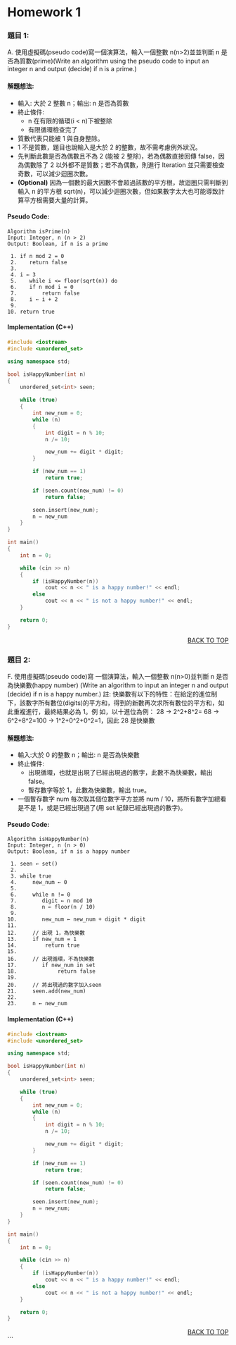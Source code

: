 # Homework 1

### 題目 1:

A. 使用虛擬碼(pseudo code)寫一個演算法，輸入一個整數 n(n>2)並並判斷 n 是否為質數(prime)(Write an algorithm using the pseudo code to input an integer n and output (decide) if n is a prime.)

#### 解題想法:

- 輸入: 大於 2 整數 n；輸出: n 是否為質數
- 終止條件:
  - n 在有限的循環(i < n)下被整除
  - 有限循環檢查完了
- 質數代表只能被 1 與自身整除。
- 1 不是質數，題目也說輸入是大於 2 的整數，故不需考慮例外狀況。
- 先判斷此數是否為偶數且不為 2 (能被 2 整除)，若為偶數直接回傳 false，因為偶數除了 2 以外都不是質數；若不為偶數，則進行 Iteration 並只需要檢查奇數，可以減少迴圈次數。
- **(Optional)** 因為一個數的最大因數不會超過該數的平方根，故迴圈只需判斷到輸入 n 的平方根 sqrt(n)，可以減少迴圈次數，但如果數字太大也可能導致計算平方根需要大量的計算。

#### Pseudo Code:

```
Algorithm isPrime(n)
Input: Integer, n (n > 2)
Output: Boolean, if n is a prime

 1. if n mod 2 = 0
 2.    return false
 3.
 4. i ← 3
 5.    while i <= floor(sqrt(n)) do
 6.    if n mod i = 0
 7.        return false
 8.    i ← i + 2
 9.
10. return true
```

#### Implementation (C++)

```cpp
#include <iostream>
#include <unordered_set>

using namespace std;

bool isHappyNumber(int n)
{
	unordered_set<int> seen;

	while (true)
	{
		int new_num = 0;
		while (n)
		{
			int digit = n % 10;
			n /= 10;

			new_num += digit * digit;
		}

		if (new_num == 1)
			return true;

		if (seen.count(new_num) != 0)
			return false;

		seen.insert(new_num);
		n = new_num
	}
}

int main()
{
	int n = 0;

	while (cin >> n)
	{
		if (isHappyNumber(n))
			cout << n << " is a happy number!" << endl;
		else
			cout << n << " is not a happy number!" << endl;
	}

	return 0;
}
```

<div align="right"><a href="#homework-1">BACK TO TOP</a></div>

### 題目 2:

F. 使用虛擬碼(pseudo code)寫 一個演算法，輸入一個整數 n(n>0)並判斷 n 是否為快樂數(happy number) (Write an algorithm to input an integer n and output (decide) if n is a happy number.)
註: 快樂數有以下的特性：在給定的進位制下，該數字所有數位(digits)的平方和，得到的新數再次求所有數位的平方和，如此重複進行，最終結果必為 1。例 如，以十進位為例：
28 → 2^2+8^2= 68 → 6^2+8^2=100 → 1^2+0^2+0^2=1，因此 28 是快樂數

#### 解題想法:

- 輸入:大於 0 的整數 n；輸出: n 是否為快樂數
- 終止條件:
  - 出現循環，也就是出現了已經出現過的數字，此數不為快樂數，輸出 false。
  - 暫存數字等於 1，此數為快樂數，輸出 true。
- 一個暫存數字 num 每次取其個位數字平方並將 num / 10，將所有數字加總看是不是 1，或是已經出現過了(用 set 紀錄已經出現過的數字)。

#### Pseudo Code:

```
Algorithm isHappyNumber(n)
Input: Integer, n (n > 0)
Output: Boolean, if n is a happy number

 1. seen ← set()
 2.
 3. while true
 4.     new_num ← 0
 5.
 6.     while n != 0
 7.        digit ← n mod 10
 8.        n ← floor(n / 10)
 9.
10.        new_num ← new_num + digit * digit
11.
12.     // 出現 1，為快樂數
13.     if new_num = 1
14.         return true
15.
16.     // 出現循環，不為快樂數
17.        if new_num in set
18.             return false
19.
20.     // 將出現過的數字加入seen
21.     seen.add(new_num)
22.
23.     n ← new_num
```

#### Implementation (C++)

```cpp
#include <iostream>
#include <unordered_set>

using namespace std;

bool isHappyNumber(int n)
{
	unordered_set<int> seen;

	while (true)
	{
		int new_num = 0;
		while (n)
		{
			int digit = n % 10;
			n /= 10;

			new_num += digit * digit;
		}

		if (new_num == 1)
			return true;

		if (seen.count(new_num) != 0)
			return false;

		seen.insert(new_num);
		n = new_num;
	}
}

int main()
{
	int n = 0;

	while (cin >> n)
	{
		if (isHappyNumber(n))
			cout << n << " is a happy number!" << endl;
		else
			cout << n << " is not a happy number!" << endl;
	}

	return 0;
}
```

<div align="right"><a href="#homework-1">BACK TO TOP</a></div>
```
